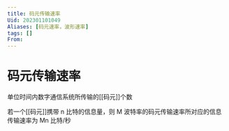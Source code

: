 ```yaml
---
title: 码元传输速率
Uid: 202301101049
Aliases: [码元速率，波形速率]
tags: []
From:
---
```

# 码元传输速率

单位时间内数字通信系统所传输的[[码元]]个数

若一个[[码元]]携带 n 比特的信息量，则 M 波特率的码元传输速率所对应的信息传输速率为 Mn 比特/秒
